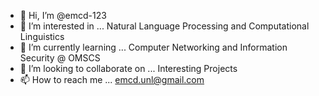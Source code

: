 - 👋 Hi, I’m @emcd-123
- 👀 I’m interested in ... Natural Language Processing and Computational Linguistics
- 🌱 I’m currently learning ... Computer Networking and Information Security @ OMSCS
- 💞️ I’m looking to collaborate on ... Interesting Projects
- 📫 How to reach me ... emcd.unl@gmail.com

<!---
emcd-123/emcd-123 is a ✨ special ✨ repository because its `README.md` (this file) appears on your GitHub profile.
You can click the Preview link to take a look at your changes.
--->
